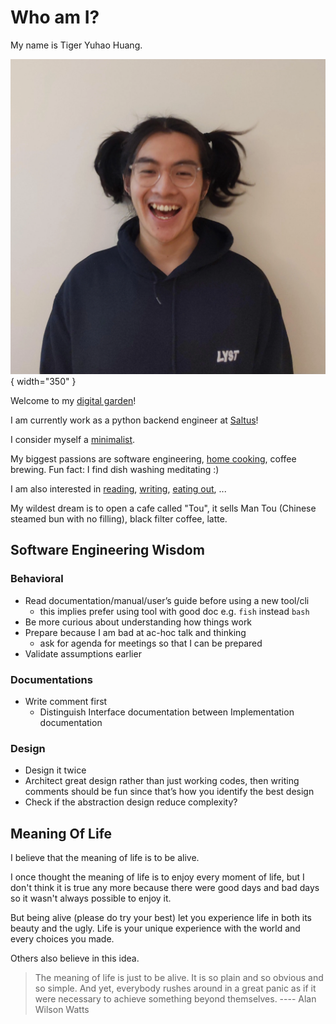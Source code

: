 # Who am I?

My name is Tiger Yuhao Huang.

![me](images/me.webp){ width="350" }

Welcome to my [digital garden](digital-garden.md)!

I am currently work as a python backend engineer at
[Saltus](https://www.saltus.co.uk/)!

I consider myself a [minimalist](minimalism.md).

My biggest passions are software engineering, [home cooking](cooking.md),
coffee brewing. Fun fact: I find dish washing meditating :)

I am also interested in
[reading](books.md),
[writing](digital-garden.md),
[eating out](restaurant-recommendations.md),
...

My wildest dream is to open a cafe called "Tou", it sells Man Tou (Chinese
steamed bun with no filling), black filter coffee, latte.

## Software Engineering Wisdom

### Behavioral

- Read documentation/manual/user’s guide before using a new tool/cli
  - this implies prefer using tool with good doc e.g. `fish` instead `bash`
- Be more curious about understanding how things work
- Prepare because I am bad at ac-hoc talk and thinking
  - ask for agenda for meetings so that I can be prepared
- Validate assumptions earlier

### Documentations

- Write comment first
  - Distinguish Interface documentation between Implementation documentation

### Design

- Design it twice
- Architect great design rather than just working codes, then writing comments
  should be fun since that’s how you identify the best design
- Check if the abstraction design reduce complexity?

## Meaning Of Life

I believe that the meaning of life is to be alive.

I once thought the meaning of life is to enjoy every moment of life, but I don't think it is true any more because there were good days and bad days so it wasn't always possible to enjoy it.

But being alive (please do try your best) let you experience life in both its beauty and the ugly. Life is your unique experience with the world and every choices you made.

Others also believe in this idea.

> The meaning of life is just to be alive. It is so plain and so obvious and so simple. And yet, everybody rushes around in a great panic as if it were necessary to achieve something beyond themselves.
> ---- Alan Wilson Watts
